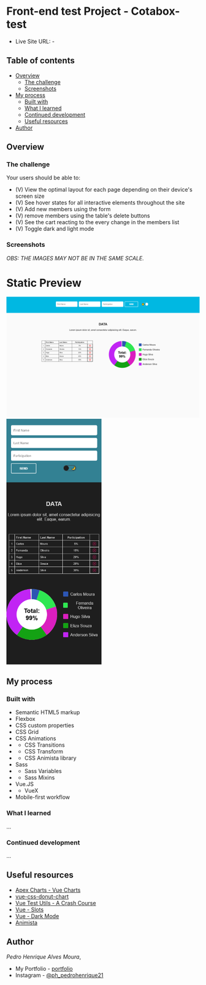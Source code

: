 # Front-end test Project - Cotabox-test

<!-- - Live Site URL: - <a href="https://" target="_blank" alt="">Poke Shop</a> -->
- Live Site URL: - <a href="#" target="_blank" alt=""></a>
## Table of contents

- [Overview](#overview)
  - [The challenge](#the-challenge)
  - [Screenshots](#screenshots)
- [My process](#my-process)
  - [Built with](#built-with)
  - [What I learned](#what-i-learned)
  - [Continued development](#continued-development)
  - [Useful resources](#useful-resources)
- [Author](#author)

## Overview

### The challenge

Your users should be able to:

- (V) View the optimal layout for each page depending on their device's screen size
- (V) See hover states for all interactive elements throughout the site
- (V) Add new members using the form
- (V) remove members using the table's delete buttons
- (V) See the cart reacting to the every change in the members list
- (V) Toggle dark and light mode

### Screenshots

  *OBS: THE IMAGES MAY NOT BE IN THE SAME SCALE.*

# Static Preview


<span>
  <img src="/public/screenshots/members-participations-desktop.png" width="640px" style="display: inline">
</span>
<span>
  <img src="/public/screenshots/members-participations-mobile.png" height="640px" style="display: inline">
</span>


## My process

### Built with

- Semantic HTML5 markup
- Flexbox
- CSS custom properties
- CSS Grid
- CSS Animations
- - CSS Transitions
- - CSS Transform
- - CSS Animista library 
- Sass
- - Sass Variables
- - Sass Mixins
- Vue.JS
- - VueX
- Mobile-first workflow

### What I learned

...

### Continued development

...
## Useful resources

- <a href="https://apexcharts.com/docs/vue-charts/" alt="Apex Charts - Vue Charts" target="_blank">Apex Charts - Vue Charts</a>
- <a href="https://www.npmjs.com/package/vue-css-donut-chart" alt="vue-css-donut-chart" target="_blank">vue-css-donut-chart</a>
- <a href="https://next.vue-test-utils.vuejs.org/guide/essentials/a-crash-course.html#arrange-act-assert" alt="Vue Test Utils - A Crash Course" target="_blank">Vue Test Utils - A Crash Course</a>
- <a href="https://v3.vuejs.org/guide/component-slots.html#render-scope" alt="Vue - Slots" target="_blank">Vue - Slots</a>
- <a href="https://dev.to/tqbit/create-your-own-dark-mode-toggle-component-with-vue-js-1284" alt="Vue - Dark Mode" target="_blank">Vue - Dark Mode</a>
- <a href="https://animista.net/play/basic" alt="Animista" target="_blank">Animista</a>

## Author
<em>Pedro Henrique Alves Moura</em>,

- My Portfolio - [portfolio](https://pedro-meuportfolio.netlify.app)
- Instagram - [@ph_pedrohenrique21](https://www.instagram.com/ph_pedrohenrique21/)
